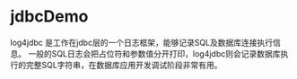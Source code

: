 # jdbcDemo
log4jdbc 是工作在jdbc层的一个日志框架，能够记录SQL及数据库连接执行信息。
一般的SQL日志会把占位符和参数值分开打印，log4jdbc则会记录数据库执行的完整SQL字符串，在数据库应用开发调试阶段非常有用。

